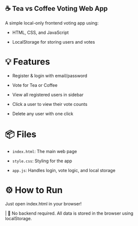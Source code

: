 ## ☕ Tea vs Coffee Voting Web App

A simple local-only frontend voting app using:

-   HTML, CSS, and JavaScript

-   LocalStorage for storing users and votes

# 💡 Features

-   Register & login with email/password

-   Vote for Tea or Coffee

-   View all registered users in sidebar

-   Click a user to view their vote counts

-   Delete any user with one click

# 📦 Files

-   `index.html`: The main web page

-   `style.css`: Styling for the app

-   `app.js`: Handles login, vote logic, and local storage

# ⚙️ How to Run

Just open index.html in your browser!

| 📌 No backend required. All data is stored in the browser using localStorage.

